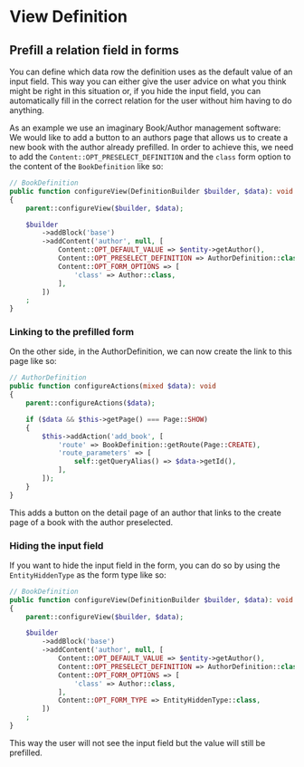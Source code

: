# View Definition

## Prefill a relation field in forms
You can define which data row the definition uses as the default value of an input field.
This way you can either give the user advice on what you think might be right in this situation or, if you hide the input field, you can automatically fill in the correct relation for the user without him having to do anything.

As an example we use an imaginary Book/Author management software: We would like to add a button to an authors page that allows us to create a new book with the author already prefilled.
In order to achieve this, we need to add the `Content::OPT_PRESELECT_DEFINITION` and the `class` form option to the content of the `BookDefinition` like so:

```php
// BookDefinition
public function configureView(DefinitionBuilder $builder, $data): void
{
    parent::configureView($builder, $data);

    $builder
        ->addBlock('base')
        ->addContent('author', null, [
            Content::OPT_DEFAULT_VALUE => $entity->getAuthor(),
            Content::OPT_PRESELECT_DEFINITION => AuthorDefinition::class,
            Content::OPT_FORM_OPTIONS => [
                'class' => Author::class,
            ],
        ])
    ;
}
```

### Linking to the prefilled form
On the other side, in the AuthorDefinition, we can now create the link to this page like so:

```php
// AuthorDefinition
public function configureActions(mixed $data): void
{
    parent::configureActions($data);

    if ($data && $this->getPage() === Page::SHOW)
    {
        $this->addAction('add_book', [
            'route' => BookDefinition::getRoute(Page::CREATE),
            'route_parameters' => [
                self::getQueryAlias() => $data->getId(),
            ],
        ]);
    }
}
```

This adds a button on the detail page of an author that links to the create page of a book with the author preselected.

### Hiding the input field
If you want to hide the input field in the form, you can do so by using the `EntityHiddenType` as the form type like so:

```php
// BookDefinition
public function configureView(DefinitionBuilder $builder, $data): void
{
    parent::configureView($builder, $data);

    $builder
        ->addBlock('base')
        ->addContent('author', null, [
            Content::OPT_DEFAULT_VALUE => $entity->getAuthor(),
            Content::OPT_PRESELECT_DEFINITION => AuthorDefinition::class,
            Content::OPT_FORM_OPTIONS => [
                'class' => Author::class,
            ],
            Content::OPT_FORM_TYPE => EntityHiddenType::class,
        ])
    ;
}
```

This way the user will not see the input field but the value will still be prefilled.
